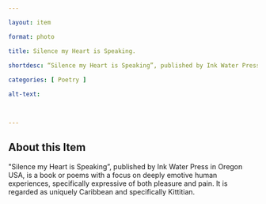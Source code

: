 ```yaml
--- 

layout: item 

format: photo 

title: Silence my Heart is Speaking.

shortdesc: “Silence my Heart is Speaking”, published by Ink Water Press in Oregon USA, is a book or poems with a focus on deeply emotive human experiences, specifically expressive of both pleasure and pain.”
 
categories: [ Poetry ]

alt-text:  

 

--- 
```


## About this Item 

"Silence my Heart is Speaking”, published by Ink Water Press in Oregon USA, is a book or poems with a focus on deeply emotive human experiences, specifically expressive of both pleasure and pain. It is regarded as uniquely Caribbean and specifically Kittitian. 
